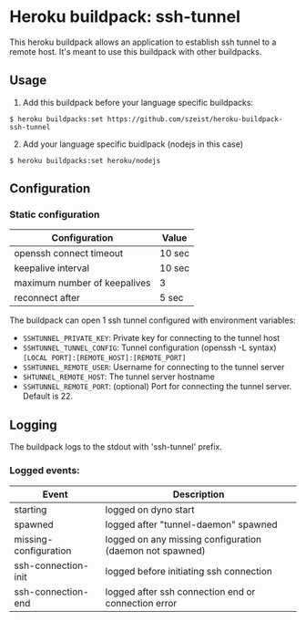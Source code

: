 # Heroku buildpack: ssh-tunnel

This heroku buildpack allows an application to establish ssh tunnel to a remote host.
It's meant to use this buildpack with other buildpacks.


## Usage

1. Add this buildpack before your language specific buildpacks:

```console
$ heroku buildpacks:set https://github.com/szeist/heroku-buildpack-ssh-tunnel
```

2. Add your language specific buidlpack (nodejs in this case)

```console
$ heroku buildpacks:set heroku/nodejs
```

## Configuration

### Static configuration

| Configuration | Value |
| ------------- | ----- |
| openssh connect timeout | 10 sec |
| keepalive interval | 10 sec |
| maximum number of keepalives | 3 |
| reconnect after | 5 sec |

The buildpack can open 1 ssh tunnel configured with environment variables:

- ``SSHTUNNEL_PRIVATE_KEY``: Private key for connecting to the tunnel host
- ``SSHTUNNEL_TUNNEL_CONFIG``: Tunnel configuration (openssh -L syntax) ``[LOCAL PORT]:[REMOTE_HOST]:[REMOTE_PORT]``
- ``SSHTUNNEL_REMOTE_USER``: Username for connecting to the tunnel server
- ``SHTUNNEL_REMOTE_HOST``: The tunnel server hostname
- ``SSHTUNNEL_REMOTE_PORT``: (optional) Port for connecting the tunnel server. Default is 22.

## Logging

The buildpack logs to the stdout with 'ssh-tunnel' prefix.

### Logged events:

| Event | Description |
| ----- | ----------- |
| starting | logged on dyno start | 
| spawned | logged after "tunnel-daemon" spawned | 
| missing-configuration | logged on any missing configuration (daemon not spawned) | 
| ssh-connection-init | logged before initiating ssh connection | 
| ssh-connection-end | logged after ssh connection end or connection error | 


